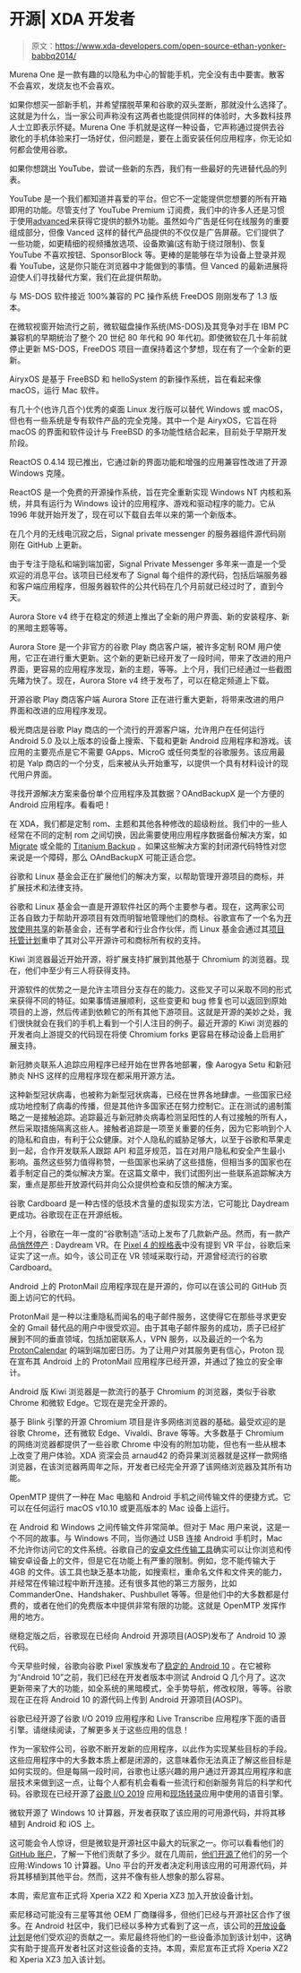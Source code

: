 # 开源| XDA 开发者

> 原文：<https://www.xda-developers.com/open-source-ethan-yonker-babbq2014/>

[](/murena-one-review/)

Murena One 是一款有趣的以隐私为中心的智能手机，完全没有击中要害。散客不会喜欢，发烧友也不会喜欢。

如果你想买一部新手机，并希望摆脱苹果和谷歌的双头垄断，那就没什么选择了。这就是为什么，当一家公司声称没有这两者也能提供同样的体验时，大多数科技界人士立即表示怀疑。Murena One 手机就是这样一种设备，它声称通过提供去谷歌化的手机体验来打一场好仗，但问题是，要在上面安装任何应用程序，你无论如何都会使用谷歌。

[](/best-youtube-vanced-alternatives/)

如果你想跳出 YouTube，尝试一些新的东西，我们有一些最好的先进替代品的列表。

YouTube 是一个我们都知道并喜爱的平台。但它不一定能提供您想要的所有开箱即用的功能。尽管支付了 YouTube Premium 订阅费，我们中的许多人还是习惯于使用[advanced](https://www.xda-developers.com/youtube-vanced-apk/)来获得它提供的额外功能。虽然如今广告是任何在线服务的重要组成部分，但像 Vanced 这样的替代产品提供的不仅仅是广告屏蔽。它们提供了一些功能，如更精细的视频播放选项、设备欺骗(这有助于绕过限制)、恢复 YouTube 不喜欢按钮、SponsorBlock 等。更棒的是能够在华为设备上登录并观看 YouTube，这是你只能在浏览器中才能做到的事情。但 Vanced 的最新进展将迫使人们寻找替代方案，我们在此提供帮助。

[](/freedos-1-3-update/)

与 MS-DOS 软件接近 100%兼容的 PC 操作系统 FreeDOS 刚刚发布了 1.3 版本。

在微软视窗开始流行之前，微软磁盘操作系统(MS-DOS)及其竞争对手在 IBM PC 兼容机的早期统治了整个 20 世纪 80 年代和 90 年代初。即使微软在几十年前就停止更新 MS-DOS，FreeDOS 项目一直保持着这个梦想，现在有了一个全新的更新。

[](/airyxos-macos-clone/)

AiryxOS 是基于 FreeBSD 和 helloSystem 的新操作系统，旨在看起来像 macOS，运行 Mac 软件。

有几十个(也许几百个)优秀的桌面 Linux 发行版可以替代 Windows 或 macOS，但也有一些系统是专有软件产品的完全克隆。其中一个是 AiryxOS，它旨在将 macOS 的界面和软件设计与 FreeBSD 的多功能性结合起来，目前处于早期开发阶段。

[](/reactos-0-4-14/)

ReactOS 0.4.14 现已推出，它通过新的界面功能和增强的应用兼容性改进了开源 Windows 克隆。

ReactOS 是一个免费的开源操作系统，旨在完全重新实现 Windows NT 内核和系统，并具有运行为 Windows 设计的应用程序、游戏和驱动程序的能力。它从 1996 年就开始开发了，现在可以下载自去年以来的第一个新版本。

[](/signal-updates-public-server-code/)

在几个月的无线电沉寂之后，Signal private messenger 的服务器组件源代码刚刚在 GitHub 上更新。

由于专注于隐私和端到端加密，Signal Private Messenger 多年来一直是一个受欢迎的消息平台。该项目已经发布了 Signal 每个组件的源代码，包括后端服务器和客户端应用程序，但服务器软件的公共代码在几个月前就已经过时了，直到今天。

[](/aurora-store-gets-major-facelift-version-4/)

Aurora Store v4 终于在稳定的频道上推出了全新的用户界面、新的安装程序、新的黑暗主题等等。

Aurora Store 是一个非官方的谷歌 Play 商店客户端，被许多定制 ROM 用户使用，它正在进行重大更新。这个新的更新已经开发了一段时间，带来了改进的用户界面，更容易的应用程序发现，新的主题，等等。上个月，我们已经通过一些截图先睹为快了。现在，Aurora Store v4 终于发布了，可以在稳定频道上下载。

[](/aurora-store-v4-update-sneak-peek-open-source-play-store-client/)

开源谷歌 Play 商店客户端 Aurora Store 正在进行重大更新，将带来改进的用户界面和改进的应用程序发现。

极光商店是谷歌 Play 商店的一个流行的开源客户端，允许用户在任何运行 Android 5.0 及以上版本的设备上搜索、下载和更新 Android 应用程序和游戏。该应用的主要亮点是它不需要 GApps、MicroG 或任何类型的谷歌服务。该应用最初是 Yalp 商店的一个分支，后来被从头开始重写，以提供一个具有材料设计的现代用户界面。

[](/oandbackupx-android-backup-app/)

寻找开源解决方案来备份单个应用程序及其数据？OAndBackupX 是一个方便的 Android 应用程序。看看吧！

在 XDA，我们都是定制 rom、主题和其他各种修改的超级粉丝。我们中的一些人经常在不同的定制 rom 之间切换，因此需要使用应用程序数据备份解决方案，如 [Migrate](https://www.xda-developers.com/migrate-app-switch-custom-roms/) 或全能的 [Titanium Backup](https://www.xda-developers.com/titanium-backup-v8-1-0-adds-support-for-oreo/) 。如果这些解决方案的封闭源代码特性对您来说是一个障碍，那么 OAndBackupX 可能正适合您。

[](/google-and-the-linux-foundation-want-to-help-open-source-projects-manage-their-trademarks/)

谷歌和 Linux 基金会正在扩展他们的解决方案，以帮助管理开源项目的商标，并扩展技术和法律支持。

谷歌和 Linux 基金会一直是开源软件社区的两个主要参与者。现在，这两家公司正各自致力于帮助开源项目有效而明智地管理他们的商标。谷歌宣布了一个名为[开放使用共享](https://openusage.org/news/introducing-the-open-usage-commons/)的新基金会，还有学者和行业合作伙伴，而 Linux 基金会通过其[项目托管计划](https://www.linuxfoundation.org/projects/hosting/)重申了其对公平开源许可和商标所有权的支持。

[](/at-least-3-chromium-based-browsers-enable-extensions-support-thanks-kiwi-browser/)

Kiwi 浏览器最近开始开源，将扩展支持扩展到其他基于 Chromium 的浏览器。现在，他们中至少有三人将获得支持。

开源软件的优势之一是允许主项目分支存在的能力。这些叉子可以采取不同的形式来获得不同的特征。如果事情进展顺利，这些变更和 bug 修复也可以返回到原始项目的上游，然后传递到依赖它的所有其他下游项目。这就是开源的美妙之处，我们很快就会在我们的手机上看到一个引人注目的例子。最近开源的 Kiwi 浏览器的开发者向上游提交的代码现在将使 Chromium forks 更容易在移动设备上启用扩展支持。

[](/covid-19-contact-tracing-apps-india-aarogya-setu-open-source-sweden-italy-test-google-apple-exposure-notification-api/)

新冠肺炎联系人追踪应用程序已经开始在世界各地部署，像 Aarogya Setu 和新冠肺炎 NHS 这样的应用程序现在都采用开源方法。

这种新型冠状病毒，也被称为新型冠状病毒，已经在世界各地肆虐。一些国家已经成功地控制了病毒的传播，但是其他许多国家还在努力控制它。正在测试的遏制策略之一是接触追踪。追踪最近与新冠肺炎病毒检测呈阳性的人有过接触的所有人，然后采取措施隔离这些人。接触者追踪是一项至关重要的任务，因为它影响到个人的隐私和自由，有利于公众健康。对个人隐私的威胁足够大，以至于谷歌和苹果走到一起，合作开发联系人跟踪 API 和蓝牙规范，旨在对用户隐私和安全产生最小影响。虽然这些努力值得称赞，一些国家也采纳了这些措施，但相当多的国家也在着手制定自己的类似解决方案。在这篇文章中，我们试图列出一些联系追踪解决方案，重点是那些开放源代码并向公众提供检查和反馈的解决方案。

[](/google-open-sources-cardboard/)

谷歌 Cardboard 是一种古怪的低技术含量的虚拟现实方法，它可能比 Daydream 更成功。谷歌现在正在开源纸板。

上个月，谷歌在一年一度的“谷歌制造”活动上发布了几款新产品。然而，有一款产品[悄然停产](https://www.xda-developers.com/google-discontinues-daydream-vr-pixel-4/) : Daydream VR。在 [Pixel 4 的规格表](https://www.xda-developers.com/google-pixel-4-specs-features-pricing-availability/)中没有提到 VR 平台，谷歌后来证实了这一点。如今，该公司正在 VR 领域采取行动，开源曾经流行的谷歌 Cardboard。

[](/protonmail-android-app-open-source/)

Android 上的 ProtonMail 应用程序现在是开源的，你可以在该公司的 GitHub 页面上访问它的代码。

ProtonMail 是一种以注重隐私而闻名的电子邮件服务，这使得它在那些寻求更安全的 Gmail 替代品的用户中很受欢迎。由于其电子邮件服务的成功，质子已经扩展到不同的垂直领域，包括加密联系人，VPN 服务，以及最近的一个名为 [ProtonCalendar](https://www.xda-developers.com/protoncalendar-beta-launched-web-only/) 的端到端加密日历。为了让用户对其服务更有信心，Proton 现在宣布其 Android 上的 ProtonMail 应用程序已经开源，并通过了独立的安全审计。

[](/kiwi-browser-open-source/)

Android 版 Kiwi 浏览器是一款流行的基于 Chromium 的浏览器，类似于谷歌 Chrome 和微软 Edge。它现在是完全开源的。

基于 Blink 引擎的开源 Chromium 项目是许多网络浏览器的基础。最受欢迎的是谷歌 Chrome，还有微软 Edge、Vivaldi、Brave 等等。大多数基于 Chromium 的网络浏览器都提供了一些谷歌 Chrome 中没有的附加功能，但也有一些从根本上改变了用户体验。XDA 资深会员 arnaud42 的奇异果浏览器就是这样一款网络浏览器，在该浏览器两周年之际，开发者已经完全开源了该网络浏览器及其所有功能。

[](/openmtp-open-source-alternative-android-file-transfer-macos/)

OpenMTP 提供了一种在 Mac 电脑和 Android 手机之间传输文件的便捷方式。它可以在任何运行 macOS v10.10 或更高版本的 Mac 设备上运行。

在 Android 和 Windows 之间传输文件非常简单。但对于 Mac 用户来说，这是一个不同的故事。与 Windows 不同，当你通过 USB 连接 Android 手机时，Mac 不允许你访问它的文件系统。谷歌自己的[安卓文件传输工具](https://www.android.com/filetransfer/)确实可以让你浏览和传输安卓设备上的文件，但是它在功能上有严重的限制。例如，您不能传输大于 4GB 的文件。该工具也缺乏基本功能，如搜索栏，重命名文件和文件夹的能力，并经常在传输过程中断开连接。还有很多其他的第三方服务，比如 CommanderOne、Handshaker、Pushbullet 等等。但是他们中的大多数都是付费的，或者在他们的免费版本中提供非常有限的功能。这就是 OpenMTP 发挥作用的地方。

[](/android-10-source-code-aosp/)

继稳定版之后，谷歌现在已经向 Android 开源项目(AOSP)发布了 Android 10 源代码。

今天早些时候，谷歌向谷歌 Pixel 家族发布了[稳定的 Android 10](https://www.xda-developers.com/google-releases-stable-android-10-for-pixel-smartphones/) 。在它被称为“Android 10”之前，我们已经在开发者版本中测试 Android Q 几个月了。这次更新带来了大的功能，如全系统的黑暗模式，全手势导航，修改权限，等等。谷歌现在正在将 Android 10 的源代码上传到 Android 开源项目(AOSP)。

[](/google-io-2019-app-live-transcribe-speech-engine-open-source/)

谷歌已经开源了谷歌 I/O 2019 应用程序和 Live Transcribe 应用程序下面的语音引擎。请继续阅读，了解更多关于这些应用的信息！

作为一家软件公司，谷歌不断开发新的应用程序，以此作为实现某些目标的手段。这些应用程序中的大多数本质上都是闭源的，这意味着你无法真正了解这些目标是如何实现的。但是每隔一段时间，谷歌也让感兴趣的用户通过开源其应用程序和底层技术来做到这一点，让每个人都有机会看看一些流行和创新服务背后的科学和代码。谷歌现在已经开源了[谷歌 I/O 2019](https://www.xda-developers.com/tag/google-io-2019/) 应用和[现场转录](https://www.xda-developers.com/live-transcribe-sound-amplifier-google-hearing-impaired/)应用中使用的语音引擎。

[](/microsoft-open-source-windows-10-calculator-android/)

微软开源了 Windows 10 计算器，开发者获取了该应用的可用源代码，并将其移植到 Android 和 iOS 上。

这可能会令人惊讶，但是微软是开源社区中最大的玩家之一。你可以看看他们的 [GitHub 账户](https://github.com/Microsoft)，了解一下他们贡献了多少。就在几周前，[他们开源了](https://github.com/microsoft/calculator)他们的另一个应用:Windows 10 计算器。Uno 平台的开发者决定利用该应用的可用源代码，并将其移植到其他平台。然而，这并不像有些人想象的那么容易。

[](/sonys-open-devices-xperia-xz2-xz3/)

本周，索尼宣布正式将 Xperia XZ2 和 Xperia XZ3 加入开放设备计划。

索尼移动可能没有三星等其他 OEM 厂商赚得多，但他们已经与开源社区合作了很多。在 Android 社区中，我们已经以多种方式看到了这一点，该公司的[开放设备计划](https://www.xda-developers.com/sonys-open-device-program-xperia-xa2-xa2-ultra/)是他们受欢迎的贡献之一。索尼最终将他们的一些设备添加到该计划中，这确实有助于提高开发者社区对这些设备的支持。本周，索尼宣布正式将 Xperia XZ2 和 Xperia XZ3 加入该计划。